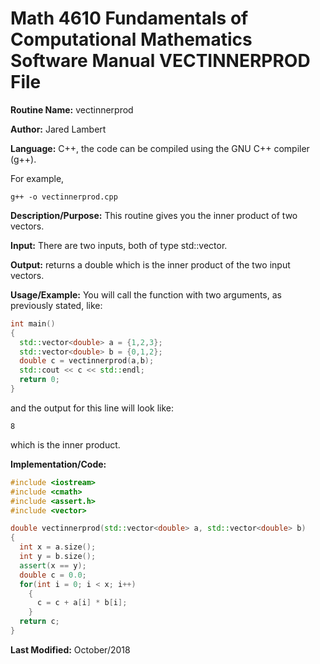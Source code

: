 # Math 4610 Fundamentals of Computational Mathematics Software Manual VECTINNERPROD File

**Routine Name:**           vectinnerprod

**Author:** Jared Lambert

**Language:** C++, the code can be compiled using the GNU C++ compiler (g++). 

For example,

    g++ -o vectinnerprod.cpp  

**Description/Purpose:** This routine gives you the inner product of two vectors.     
    


**Input:** There are two inputs, both of type std::vector<double>.  
    

**Output:** returns a double which is the inner product of the two input vectors.  
  

**Usage/Example:**
You will call the function with two arguments, as previously stated, like:
```c++
int main()
{
  std::vector<double> a = {1,2,3};
  std::vector<double> b = {0,1,2};
  double c = vectinnerprod(a,b);
  std::cout << c << std::endl;
  return 0;
}


```
and the output for this line will look like:    
```
8
```  

which is the inner product.  

**Implementation/Code:**  

```c++
#include <iostream>
#include <cmath>
#include <assert.h>
#include <vector>

double vectinnerprod(std::vector<double> a, std::vector<double> b)
{
  int x = a.size();
  int y = b.size();
  assert(x == y);
  double c = 0.0;
  for(int i = 0; i < x; i++)
    {
      c = c + a[i] * b[i];
    }
  return c;
}
```  
  
**Last Modified:** October/2018
